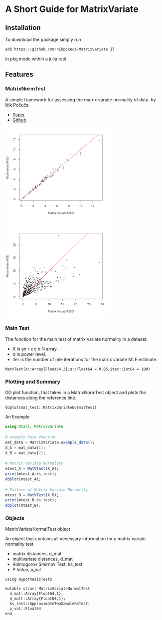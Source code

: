 # A Short Guide for MatrixVariate

## Installation
To download the package simply run
```julia
add https://github.com/nikpocuca/MatrixVariate.jl
```
in pkg mode within a julia repl.

## Features

### MatrixNormTest

A simple framework for assessing the matrix variate normality of data.
by Nik Počuča

- [Paper](https://www.google.com)
- [Github](https://github.com/nikpocuca/MatrixNormTest.jl)

![](norm.png) ![](nnorm.png)

### Main Test
The function for the main test of matrix variate normality in a dataset.
- X is an r x c x N array.
- α is power level.
- iter is the number of mle iterations for the matrix variate MLE estimate.

```@docs
MatVTest(X::Array{Float64,3};α::Float64 = 0.05,iter::Int64 = 100)
```

### Plotting and Summary
DD plot function, that takes in a MatrixNormTest object and plots the distances along the reference line.
```@docs
ddplot(mat_test::MatrixVariateNormalTest)
```
An Example
```julia
using RCall, MatrixVariate

# example data function
mat_data = MatrixVariate.example_data();
X_A = mat_data[1];
X_B = mat_data[2];

# Matrix Variate Normality
mtest_A = MatVTest(X_A);
print(mtest_A.ks_test);
ddplot(mtest_A);

# Failure of Matrix Variate Noramlity
mtest_B = MatVTest(X_B);
print(mtest_B.ks_test);
ddplot(mtest_B);

```

### Objects
MatrixVariateNormalTest object

An object that contains all necessary information for a matrix variate normality test

- matrix distances, d_mat
- multivariate distances, d_mat
- Kolmogorov Smirnov Test, ks_test
- P Value, p_val
```@setup norm_struct
using HypothesisTests
```
```@example norm_struct
mutable struct MatrixVariateNormalTest
  d_mat::Array{Float64,1};
  d_mult::Array{Float64,1};
  ks_test::ApproximateTwoSampleKSTest;
  p_val::Float64
end
```
